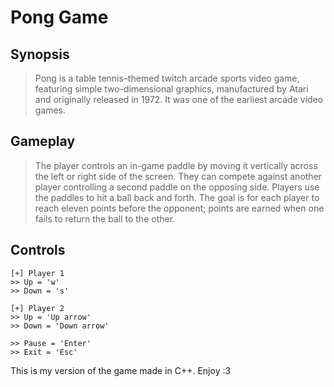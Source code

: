 # Pong Game

## Synopsis
> Pong is a table tennis–themed twitch arcade sports video game, featuring simple two-dimensional graphics, manufactured by Atari and originally released in 1972. It was one of the earliest arcade video games. 
## Gameplay
> The player controls an in-game paddle by moving it vertically across the left or right side of the screen. They can compete against another player controlling a second paddle on the opposing side. Players use the paddles to hit a ball back and forth. The goal is for each player to reach eleven points before the opponent; points are earned when one fails to return the ball to the other.
## Controls
```
[+] Player 1
>> Up = 'w'
>> Down = 's'

[+] Player 2
>> Up = 'Up arrow'
>> Down = 'Down arrow'

>> Pause = 'Enter'
>> Exit = 'Esc'
```

This is my version of the game made in C++.
Enjoy :3
